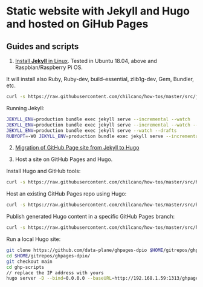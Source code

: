 # Static website with Jekyll and Hugo and hosted on GiHub Pages

## Guides and scripts


1. [Install **Jekyll** in Linux](src/jekyll_setting_in_linux.sh). Tested in Ubuntu 18.04, above and Raspbian/Raspberry Pi OS.  

It will install also Ruby, Ruby-dev, build-essential, zlib1g-dev, Gem, Bundler, etc.  
```sh
curl -s https://raw.githubusercontent.com/chilcano/how-tos/master/src/jekyll_setting_in_linux.sh | bash
```   

Running Jekyll:   
```sh
JEKYLL_ENV=production bundle exec jekyll serve --incremental --watch
JEKYLL_ENV=production bundle exec jekyll serve --incremental --watch --host=0.0.0.0
JEKYLL_ENV=production bundle exec jekyll serve --watch --drafts
RUBYOPT=-W0 JEKYLL_ENV=production bundle exec jekyll serve --incremental --watch 
```
2. [Migration of GitHub Page site from Jekyll to Hugo](src/migrate_jekyll_to_hugo.md)  


3. Host a site on GitHub Pages and Hugo.  

Install Hugo and GitHub tools:    
```sh
curl -s https://raw.githubusercontent.com/chilcano/how-tos/master/src/hugo_setting_in_linux.sh | bash
```   
Host an existing GitHub Pages repo using Hugo:   
```sh
curl -s https://raw.githubusercontent.com/chilcano/how-tos/master/src/hugo_dpio_create.sh | bash
```  
Publish generated Hugo content in a specific GitHub Pages branch:   
```sh
curl -s https://raw.githubusercontent.com/chilcano/how-tos/master/src/hugo_dpio_update.sh | bash
```  
Run a local Hugo site:  
```sh
git clone https://github.com/data-plane/ghpages-dpio $HOME/gitrepos/ghpages-dpio/
cd $HOME/gitrepos/ghpages-dpio/
git checkout main
cd ghp-scripts
// replace the IP address with yours
hugo server -D --bind=0.0.0.0 --baseURL=http://192.168.1.59:1313/ghpages-dpio/
``` 
